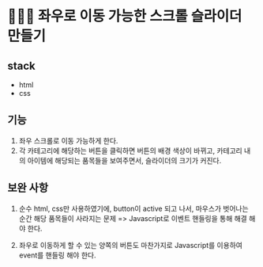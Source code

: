 # 👨🏻‍💻 좌우로 이동 가능한 스크롤 슬라이더 만들기

## stack
* html
* css

## 기능
1. 좌우 스크롤로 이동 가능하게 한다.
2. 각 카테고리에 해당하는 버튼을 클릭하면 버튼의 배경 색상이 바뀌고, 카테고리 내의 아이템에 해당되는 품목들을 보여주면서, 슬라이더의 크기가 커진다.

## 보완 사항
1. 순수 html, css만 사용하였기에, button이 active 되고 나서, 마우스가 벗어나는 순간 해당 품목들이 사라지는 문제 => Javascript로 이벤트 핸들링을 통해 해결 해야 한다.

2. 좌우로 이동하게 할 수 있는 양쪽의 버튼도 마찬가지로 Javascript를 이용하여 event를 핸들링 해야 한다.